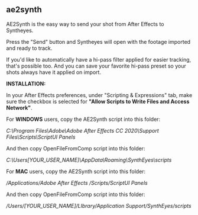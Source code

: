 ## ae2synth

AE2Synth is the easy way to send your shot from After Effects to Syntheyes. 

Press the "Send" button and Syntheyes will open with the footage imported and ready to track. 

If you'd like to automatically have a hi-pass filter applied for easier tracking, that's possible too. And you can save your favorite hi-pass preset so your shots always have it applied on import.


<b>INSTALLATION:</b> 

In your After Effects preferences, under "Scripting & Expressions" tab,
make sure the checkbox is selected for <b>"Allow Scripts to Write Files and Access Network"</b>.

For <b>WINDOWS</b> users, copy the AE2Synth script into this folder:

<i>C:\Program Files\Adobe\Adobe After Effects CC 2020\Support Files\Scripts\ScriptUI Panels</i>

And then copy OpenFileFromComp script into this folder:

<i>C:\Users\[YOUR_USER_NAME]\AppData\Roaming\SynthEyes\scripts</i>



For <b>MAC</b> users, copy the AE2Synth script into this folder:

<i>/Applications/Adobe After Effects <version>/Scripts/ScriptUI Panels</i>


And then copy OpenFileFromComp script into this folder:

<i>/Users/[YOUR_USER_NAME]/LIbrary/Application Support/SynthEyes/scripts</i>
